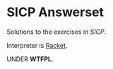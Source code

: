 SICP Answerset
==============

Solutions to the exercises in *SICP*.

Interpreter is [Racket](https://github.com/plt/racket).

UNDER **WTFPL**.

